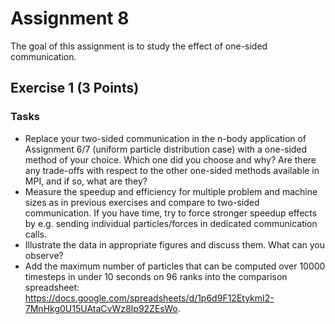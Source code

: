 # Assignment 8

The goal of this assignment is to study the effect of one-sided communication.

## Exercise 1 (3 Points)

### Tasks

- Replace your two-sided communication in the n-body application of Assignment 6/7 (uniform particle distribution case) with a one-sided method of your choice. Which one did you choose and why? Are there any trade-offs with respect to the other one-sided methods available in MPI, and if so, what are they?
- Measure the speedup and efficiency for multiple problem and machine sizes as in previous exercises and compare to two-sided communication. If you have time, try to force stronger speedup effects by e.g. sending individual particles/forces in dedicated communication calls.
- Illustrate the data in appropriate figures and discuss them. What can you observe?
- Add the maximum number of particles that can be computed over 10000 timesteps in under 10 seconds on 96 ranks into the comparison spreadsheet: https://docs.google.com/spreadsheets/d/1p6d9F12EtykmI2-7MnHkg0U15UAtaCvWz8Ip92ZEsWo.
